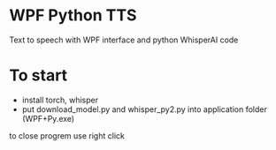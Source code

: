 # WPF Python TTS
Text to speech with WPF interface and python WhisperAI code

# To start
- install torch, whisper
- put download_model.py and whisper_py2.py into application folder (WPF+Py.exe)

to close progrem use right click
